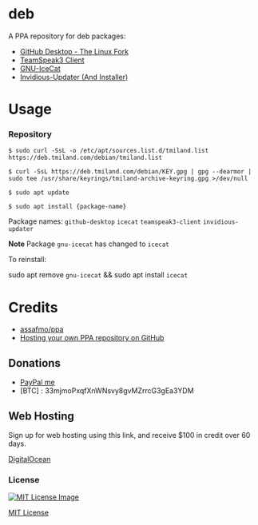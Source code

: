 # deb
 A PPA repository for deb packages:
 
 - [GitHub Desktop - The Linux Fork](https://github.com/shiftkey/desktop)
 - [TeamSpeak3 Client](https://github.com/tmiland/TeamSpeak3-Client)
 - [GNU-IceCat](https://www.gnu.org/software/gnuzilla/)
 - [Invidious-Updater (And Installer)](https://github.com/tmiland/Invidious-Updater)

 # Usage

 ### Repository

 ```shell
 $ sudo curl -SsL -o /etc/apt/sources.list.d/tmiland.list https://deb.tmiland.com/debian/tmiland.list
 ```

 ```shell
 $ curl -SsL https://deb.tmiland.com/debian/KEY.gpg | gpg --dearmor | sudo tee /usr/share/keyrings/tmiland-archive-keyring.gpg >/dev/null
 ```

 ```shell
 $ sudo apt update
 ```
 
 ```shell
 $ sudo apt install {package-name}
 ```

Package names: ```github-desktop``` ```icecat``` ```teamspeak3-client``` ```invidious-updater```

**Note**
Package ```gnu-icecat``` has changed to ```icecat```

To reinstall:

sudo apt remove ```gnu-icecat``` && sudo apt install ```icecat```

 # Credits
 
- [assafmo/ppa](https://github.com/assafmo/ppa)
- [Hosting your own PPA repository on GitHub](https://assafmo.github.io/2019/05/02/ppa-repo-hosted-on-github.html)

## Donations 
- [PayPal me](https://paypal.me/milanddata)
- [BTC] : 33mjmoPxqfXnWNsvy8gvMZrrcG3gEa3YDM

## Web Hosting

Sign up for web hosting using this link, and receive $100 in credit over 60 days.

[DigitalOcean](https://m.do.co/c/f1f2b475fca0)

### License

[![MIT License Image](https://upload.wikimedia.org/wikipedia/commons/thumb/0/0c/MIT_logo.svg/220px-MIT_logo.svg.png)](https://github.com/tmiland/deb/blob/master/LICENSE)

[MIT License](https://github.com/tmiland/deb/blob/master/LICENSE)
